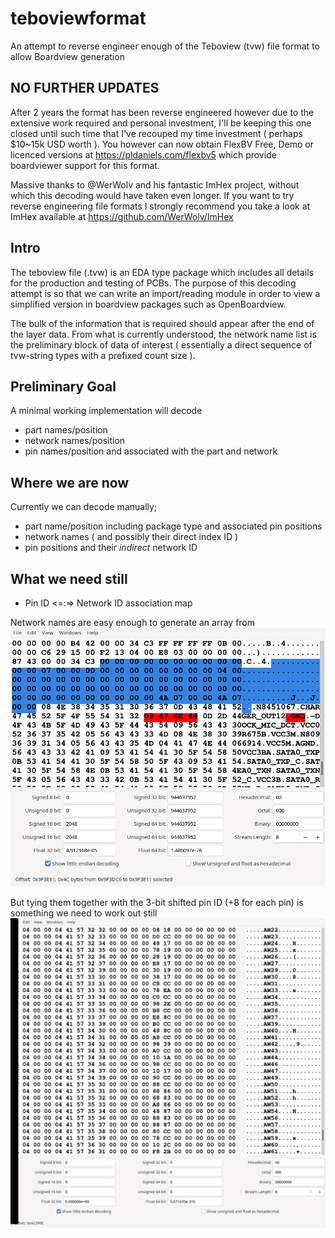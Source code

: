 # teboviewformat
An attempt to reverse engineer enough of the Teboview (tvw) file format to allow Boardview generation


## NO FURTHER UPDATES
After 2 years the format has been reverse engineered however due to the extensive work required and personal investment, I'll be keeping this one closed until such time that I've recouped my time investment ( perhaps $10~15k USD worth ). You however can now obtain FlexBV Free, Demo or licenced versions at https://pldaniels.com/flexbv5 which provide boardviewer support for this format.

Massive thanks to @WerWolv and his fantastic ImHex project, without which this decoding would have taken even longer.  If you want to try reverse engineering file formats I strongly recommend you take a look at ImHex available at https://github.com/WerWolv/ImHex


## Intro
The teboview file (.tvw) is an EDA type package which includes all details for the production and testing of PCBs.  The purpose of this decoding attempt is so that we can write an import/reading module in order to view a simplified version in boardview packages such as OpenBoardview.


The bulk of the information that is required should appear after the end of the layer data. From what is currently understood, the network name list is the preliminary block of data of interest ( essentially a direct sequence of tvw-string types with a prefixed count size ).

## Preliminary Goal
A minimal working implementation will decode 
* part names/position
* network names/position
* pin names/position and associated with the part and network

## Where we are now
Currently we can decode manually;
* part name/position including package type and associated pin positions
* network names ( and possibly their direct index ID )
* pin positions and their _indirect_ network ID

## What we need still
* Pin ID <=:=> Network ID association map

Network names are easy enough to generate an array from
![Network name block header example](assets/images/headerblock-networknames.png)

But tying them together with the 3-bit shifted pin ID (+8 for each pin) is something we need to work out still
![Example of +8 incrementing network/pin ID](assets/images/pinid-example-1.png)

